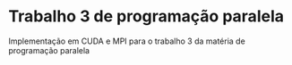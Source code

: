 # Trabalho 3 de programação paralela
Implementação em CUDA e MPI para o trabalho 3 da matéria de programação paralela
